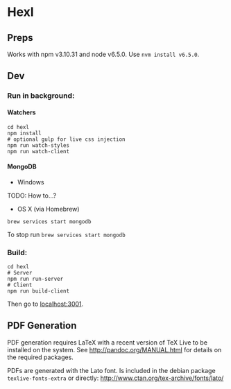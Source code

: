 # Hexl

## Preps

Works with npm v3.10.31 and node v6.5.0.
Use `nvm install v6.5.0`.

## Dev

### Run in background:

#### Watchers


``` shell
cd hexl
npm install
# optional gulp for live css injection
npm run watch-styles
npm run watch-client
```

#### MongoDB

- Windows

TODO: How to...?


- OS X (via Homebrew)

``` shell
brew services start mongodb
```

To stop run `brew services start mongodb`


### Build:

``` shell
cd hexl
# Server
npm run run-server
# Client
npm run build-client
```

Then go to [localhost:3001](http://localhost:3001).

## PDF Generation

PDF generation requires LaTeX with a recent version of TeX Live to be
installed on the system.
See http://pandoc.org/MANUAL.html for details on the required packages.

PDFs are generated with the Lato font. Is included in the debian package
`texlive-fonts-extra` or directly:
http://www.ctan.org/tex-archive/fonts/lato/
